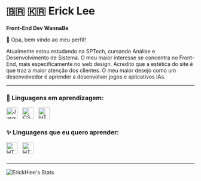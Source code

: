 # 🇧🇷 🇰🇷 Erick Lee

**Front-End Dev WannaBe**

👋 Opa, bem vindo ao meu perfil!

Atualmente estou estudando na SPTech, cursando Análise e Desenvolvimento de Sistema.
O meu maior interesse se concentra no Front-End, mais especificamente no web design. Acredito que a estética do site é que traz a maior atenção dos clientes.
O meu maior desejo como um desenvolvedor é aprender a desenvolver jogos e aplicativos IAs.

---

### 📎 Linguagens em aprendizagem:
<p align="left">
    <img align="left" alt="JavaScript" width="30px" style="padding-right: 10px" src="https://cdn.jsdelivr.net/gh/devicons/devicon@latest/icons/javascript/javascript-plain.svg" />
    <img align="left" alt="CSS" width="30px" style="padding-right: 10px" src="https://cdn.jsdelivr.net/gh/devicons/devicon@latest/icons/css3/css3-plain.svg" />
    <img align="left" alt="HTML" width="30px" style="padding-right: 10px" src="https://cdn.jsdelivr.net/gh/devicons/devicon@latest/icons/html5/html5-plain.svg" />
    <br />
</p>

#

### ✨ Linguagens que eu quero aprender:
<p align="left">
    <img align="left" alt="HTML" width="30px" style="padding-right: 10px" src="https://cdn.jsdelivr.net/gh/devicons/devicon@latest/icons/react/react-original.svg" />
    <img align="left" alt="HTML" width="30px" style="padding-right: 10px" src="https://cdn.jsdelivr.net/gh/devicons/devicon@latest/icons/python/python-plain.svg" />
    <br />
</p>

#
---

![ErickHlee's Stats](https://github-readme-stats.vercel.app/api?username=ErickHlee&theme=cobalt&show_icons=true&hide_border=true&count_private=false)
